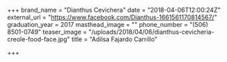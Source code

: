 +++
brand_name = "Dianthus Cevichera"
date = "2018-04-06T12:00:24Z"
external_url = "https://www.facebook.com/Dianthus-1661561170814567/"
graduation_year = 2017
masthead_image = ""
phone_number = "(506) 8501-0749"
teaser_image = "/uploads/2018/04/06/dianthus-cevicheria-creole-food-face.jpg"
title = "Adilsa Fajardo Carrillo"

+++
